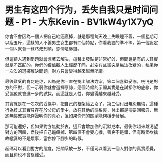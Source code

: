 # 男生有这四个行为，丢失自我只是时间问题 - P1 - 大东Kevin - BV1kW4y1X7yQ

你會不會因為一個人把自己給逼瘋掉，就是那種每天晚上失眠睡不著，一個星期可以瘦五斤，這樣的人不論男生女生都有四個特點，你看我說的準不準，第一個認定一個人就會一條路走到頭，感情是篩選。

但這類人遇到問題就會想著去解決，這種出發點是非常好的，但問題是有的人其實就是不匹配的，你們的價值觀人生經歷不同，必定有些衝突是無法改變的，如果你一次次的選擇解決問題，對方只會變得越來越無所謂。

最後難受的肯定是你，因為是你一直在提出解決方案，第二個喜歡妥協，明明是對方的不對，但一示弱你就會選擇原諒，這個時候的示弱其實是在試探你的底線，你妥協他就會進一步的試探，而這就是人性，你變得越來越難受。

其實就是在一次次的妥協中，把自己的框架給丟沒了，第三個付出無怨無悔，這種行為模式其實只存在於父母的愛中，放在其他的關系裏，付出都是需要回報的，無怨無悔確實能夠證明你的真心，但如果你們的關系能夠穩步發展。

那可能還好，但如果對方無動於衷，這只會增加你的沉默成本，最後你越來越渴望對方的回饋，然後把自己逼瘋掉，第四個不會耍心機，善良不是錯，但有時候欲擒故縱真的不是壞事，當你停下腳步的時候。

起碼可以看到對方的態度，把關系放一放，不僅可以看到一個人對你的真實感覺，而且你也不會很難受。